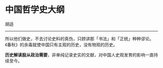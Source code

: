 
# 中国哲学史大纲

胡适

---

所以他们做史，不去讨论史料的真伪，只顾讲那「书法」和「正统」种种谬论。《春秋》的余毒就使中国只有主观的历史，没有物观的历史。

**历史解读股从政治需要**，非单纯记录史实的文献，对中国人史观发育的影响一直持续至今。

